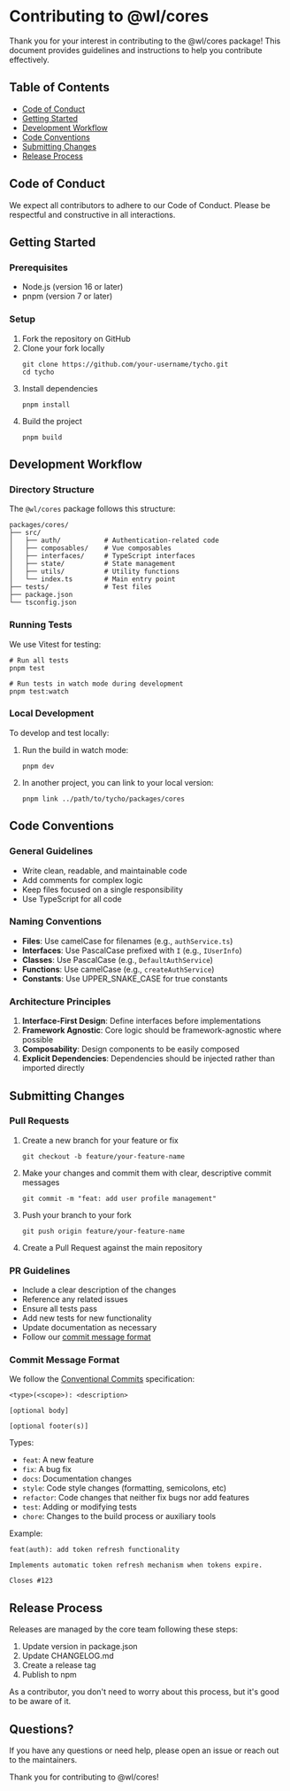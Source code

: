 # Contributing to @wl/cores

Thank you for your interest in contributing to the @wl/cores package! This document provides guidelines and instructions to help you contribute effectively.

## Table of Contents

- [Code of Conduct](#code-of-conduct)
- [Getting Started](#getting-started)
- [Development Workflow](#development-workflow)
- [Code Conventions](#code-conventions)
- [Submitting Changes](#submitting-changes)
- [Release Process](#release-process)

## Code of Conduct

We expect all contributors to adhere to our Code of Conduct. Please be respectful and constructive in all interactions.

## Getting Started

### Prerequisites

- Node.js (version 16 or later)
- pnpm (version 7 or later)

### Setup

1. Fork the repository on GitHub
2. Clone your fork locally
   ```
   git clone https://github.com/your-username/tycho.git
   cd tycho
   ```
3. Install dependencies
   ```
   pnpm install
   ```
4. Build the project
   ```
   pnpm build
   ```

## Development Workflow

### Directory Structure

The `@wl/cores` package follows this structure:

```
packages/cores/
├── src/
│   ├── auth/           # Authentication-related code
│   ├── composables/    # Vue composables
│   ├── interfaces/     # TypeScript interfaces
│   ├── state/          # State management
│   ├── utils/          # Utility functions
│   └── index.ts        # Main entry point
├── tests/              # Test files
├── package.json
└── tsconfig.json
```

### Running Tests

We use Vitest for testing:

```
# Run all tests
pnpm test

# Run tests in watch mode during development
pnpm test:watch
```

### Local Development

To develop and test locally:

1. Run the build in watch mode:
   ```
   pnpm dev
   ```

2. In another project, you can link to your local version:
   ```
   pnpm link ../path/to/tycho/packages/cores
   ```

## Code Conventions

### General Guidelines

- Write clean, readable, and maintainable code
- Add comments for complex logic
- Keep files focused on a single responsibility
- Use TypeScript for all code

### Naming Conventions

- **Files**: Use camelCase for filenames (e.g., `authService.ts`)
- **Interfaces**: Use PascalCase prefixed with `I` (e.g., `IUserInfo`)
- **Classes**: Use PascalCase (e.g., `DefaultAuthService`)
- **Functions**: Use camelCase (e.g., `createAuthService`)
- **Constants**: Use UPPER_SNAKE_CASE for true constants

### Architecture Principles

1. **Interface-First Design**: Define interfaces before implementations
2. **Framework Agnostic**: Core logic should be framework-agnostic where possible
3. **Composability**: Design components to be easily composed
4. **Explicit Dependencies**: Dependencies should be injected rather than imported directly

## Submitting Changes

### Pull Requests

1. Create a new branch for your feature or fix
   ```
   git checkout -b feature/your-feature-name
   ```

2. Make your changes and commit them with clear, descriptive commit messages
   ```
   git commit -m "feat: add user profile management"
   ```

3. Push your branch to your fork
   ```
   git push origin feature/your-feature-name
   ```

4. Create a Pull Request against the main repository

### PR Guidelines

- Include a clear description of the changes
- Reference any related issues
- Ensure all tests pass
- Add new tests for new functionality
- Update documentation as necessary
- Follow our [commit message format](#commit-message-format)

### Commit Message Format

We follow the [Conventional Commits](https://www.conventionalcommits.org/) specification:

```
<type>(<scope>): <description>

[optional body]

[optional footer(s)]
```

Types:
- `feat`: A new feature
- `fix`: A bug fix
- `docs`: Documentation changes
- `style`: Code style changes (formatting, semicolons, etc)
- `refactor`: Code changes that neither fix bugs nor add features
- `test`: Adding or modifying tests
- `chore`: Changes to the build process or auxiliary tools

Example:
```
feat(auth): add token refresh functionality

Implements automatic token refresh mechanism when tokens expire.

Closes #123
```

## Release Process

Releases are managed by the core team following these steps:

1. Update version in package.json
2. Update CHANGELOG.md
3. Create a release tag
4. Publish to npm

As a contributor, you don't need to worry about this process, but it's good to be aware of it.

## Questions?

If you have any questions or need help, please open an issue or reach out to the maintainers.

Thank you for contributing to @wl/cores!